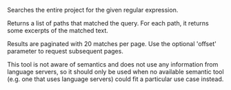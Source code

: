 Searches the entire project for the given regular expression.

Returns a list of paths that matched the query. For each path, it returns some excerpts of the matched text.

Results are paginated with 20 matches per page. Use the optional 'offset' parameter to request subsequent pages.

This tool is not aware of semantics and does not use any information from language servers, so it should only be used when no available semantic tool (e.g. one that uses language servers) could fit a particular use case instead.
